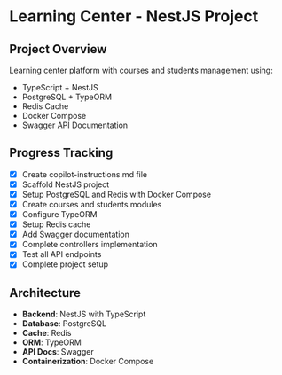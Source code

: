 # Learning Center - NestJS Project

## Project Overview
Learning center platform with courses and students management using:
- TypeScript + NestJS
- PostgreSQL + TypeORM
- Redis Cache
- Docker Compose
- Swagger API Documentation

## Progress Tracking
- [x] Create copilot-instructions.md file
- [x] Scaffold NestJS project
- [x] Setup PostgreSQL and Redis with Docker Compose
- [x] Create courses and students modules
- [x] Configure TypeORM
- [x] Setup Redis cache
- [x] Add Swagger documentation
- [x] Complete controllers implementation
- [x] Test all API endpoints
- [x] Complete project setup

## Architecture
- **Backend**: NestJS with TypeScript
- **Database**: PostgreSQL
- **Cache**: Redis
- **ORM**: TypeORM
- **API Docs**: Swagger
- **Containerization**: Docker Compose
